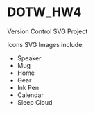 # DOTW_HW4
Version Control SVG Project

Icons SVG Images include:
  * Speaker
  * Mug
  * Home
  * Gear
  * Ink Pen
  * Calendar
  * Sleep Cloud
